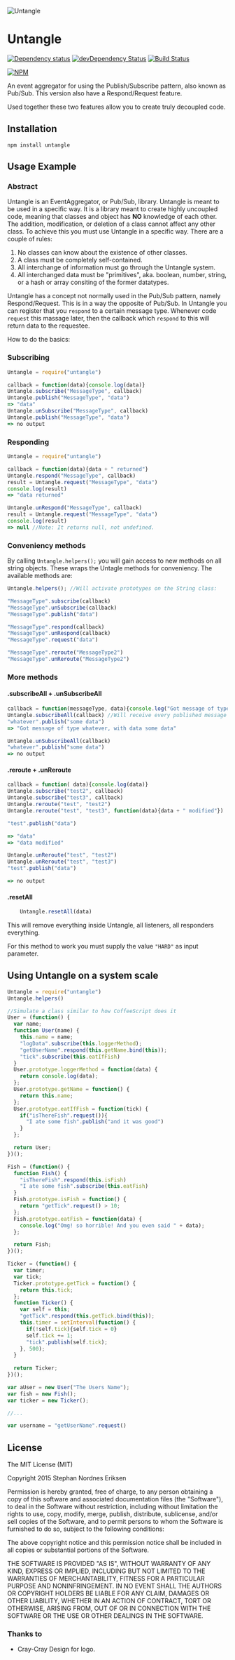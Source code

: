 ![Untangle](/Untangle.png?raw=true)

# Untangle

[![Dependency status](https://img.shields.io/david/stephan-nordnes-eriksen/untangle.svg?style=flat)](https://david-dm.org/stephan-nordnes-eriksen/untangle)
[![devDependency Status](https://img.shields.io/david/dev/stephan-nordnes-eriksen/untangle.svg?style=flat)](https://david-dm.org/stephan-nordnes-eriksen/untangle#info=devDependencies)
[![Build Status](https://img.shields.io/travis/stephan-nordnes-eriksen/untangle.svg?style=flat&branch=master)](https://travis-ci.org/stephan-nordnes-eriksen/untangle)

[![NPM](https://nodei.co/npm/untangle.svg?style=flat)](https://npmjs.org/package/untangle)

An event aggregator for using the Publish/Subscribe pattern, also known as Pub/Sub. This version also have a Respond/Request feature.

Used together these two features allow you to create truly decoupled code. 

## Installation

    npm install untangle

## Usage Example

### Abstract
Untangle is an EventAggregator, or Pub/Sub, library. Untangle is meant to be used in a specific way. It is a library meant to create highly uncoupled code, meaning that classes and object has **NO** knowledge of each other. The addition, modification, or deletion of a class cannot affect any other class. To achieve this you must use Untangle in a specific way. There are a couple of rules:

1. No classes can know about the existence of other classes.
2. A class must be completely self-contained.
3. All interchange of information must go through the Untangle system.
4. All interchanged data must be "primitives", aka. boolean, number, string, or a hash or array consiting of the former datatypes.

Untangle has a concept not normally used in the Pub/Sub pattern, namely Respond/Request. This is in a way the opposite of Pub/Sub. In Untangle you can register that you `respond` to a certain message type. Whenever code `request` this massage later, then the callback which `respond` to this will return data to the requestee.

How to do the basics:

### Subscribing

```javascript
Untangle = require("untangle")

callback = function(data){console.log(data)}
Untangle.subscribe("MessageType", callback)
Untangle.publish("MessageType", "data")
=> "data"
Untangle.unSubscribe("MessageType", callback)
Untangle.publish("MessageType", "data")
=> no output
```

### Responding

```javascript
Untangle = require("untangle")

callback = function(data){data + " returned"}
Untangle.respond("MessageType", callback)
result = Untangle.request("MessageType", "data")
console.log(result)
=> "data returned"

Untangle.unRespond("MessageType", callback)
result = Untangle.request("MessageType", "data")
console.log(result)
=> null //Note: It returns null, not undefined.
```


### Conveniency methods

By calling `Untangle.helpers();` you will gain access to new methods on all string objects. These wraps the Untagle methods for conveniency. The available methods are:

```javascript
Untangle.helpers(); //Will activate prototypes on the String class:

"MessageType".subscribe(callback)
"MessageType".unSubscribe(callback)
"MessageType".publish("data")

"MessageType".respond(callback)
"MessageType".unRespond(callback)
"MessageType".request("data")

"MessageType".reroute("MessageType2")
"MessageType".unReroute("MessageType2")
```

### More methods

#### .subscribeAll + .unSubscribeAll 
```javascript
callback = function(messageType, data){console.log("Got message of type " + messageType + ", with data " + data)}
Untangle.subscribeAll(callback) //Will receive every published message created. Great for logging all activity in the system.
"whatever".publish("some data")
=> "Got message of type whatever, with data some data"

Untangle.unSubscribeAll(callback) 
"whatever".publish("some data")
=> no output
```

#### .reroute + .unReroute
```javascript
callback = function( data){console.log(data)}
Untangle.subscribe("test2", callback)
Untangle.subscribe("test3", callback)
Untangle.reroute("test", "test2")
Untangle.reroute("test", "test3", function(data){data + " modified"})

"test".publish("data")

=> "data"
=> "data modified"

Untangle.unReroute("test", "test2")
Untangle.unReroute("test", "test3")
"test".publish("data")

=> no output
```

#### .resetAll
```javascript
	Untangle.resetAll(data)
```
This will remove everything inside Untangle, all listeners, all responders everything.

For this method to work you must supply the value `"HARD"` as input parameter.

## Using Untangle on a system scale

```javascript
Untangle = require("untangle")
Untangle.helpers()

//Simulate a class similar to how CoffeeScript does it
User = (function() {
  var name;
  function User(name) {
    this.name = name;
    "logData".subscribe(this.loggerMethod);
    "getUserName".respond(this.getName.bind(this));
    "tick".subscribe(this.eatIfFish)
  }
  User.prototype.loggerMethod = function(data) {
    return console.log(data);
  };
  User.prototype.getName = function() {
    return this.name;
  };
  User.prototype.eatIfFish = function(tick) {
    if("isThereFish".request()){
      "I ate some fish".publish("and it was good")
    }
  };

  return User;
})();

Fish = (function() {
  function Fish() {
    "isThereFish".respond(this.isFish)
    "I ate some fish".subscribe(this.eatFish)
  }
  Fish.prototype.isFish = function() {
    return "getTick".request() > 10;
  };
  Fish.prototype.eatFish = function(data) {
    console.log("Omg! so horrible! And you even said " + data);
  };

  return Fish;
})();

Ticker = (function() {
  var timer;
  var tick;
  Ticker.prototype.getTick = function() {
    return this.tick;
  };
  function Ticker() {
    var self = this;
    "getTick".respond(this.getTick.bind(this));
    this.timer = setInterval(function() {
      if(!self.tick){self.tick = 0}
      self.tick += 1;
      "tick".publish(self.tick);
    }, 500);
  }
  
  return Ticker;
})();

var aUser = new User("The Users Name");
var fish = new Fish();
var ticker = new Ticker();

//...

var username = "getUserName".request()

```


## License

The MIT License (MIT)

Copyright 2015 Stephan Nordnes Eriksen

Permission is hereby granted, free of charge, to any person obtaining a copy
of this software and associated documentation files (the "Software"), to deal
in the Software without restriction, including without limitation the rights
to use, copy, modify, merge, publish, distribute, sublicense, and/or sell
copies of the Software, and to permit persons to whom the Software is
furnished to do so, subject to the following conditions:

The above copyright notice and this permission notice shall be included in
all copies or substantial portions of the Software.

THE SOFTWARE IS PROVIDED "AS IS", WITHOUT WARRANTY OF ANY KIND, EXPRESS OR
IMPLIED, INCLUDING BUT NOT LIMITED TO THE WARRANTIES OF MERCHANTABILITY,
FITNESS FOR A PARTICULAR PURPOSE AND NONINFRINGEMENT. IN NO EVENT SHALL THE
AUTHORS OR COPYRIGHT HOLDERS BE LIABLE FOR ANY CLAIM, DAMAGES OR OTHER
LIABILITY, WHETHER IN AN ACTION OF CONTRACT, TORT OR OTHERWISE, ARISING FROM,
OUT OF OR IN CONNECTION WITH THE SOFTWARE OR THE USE OR OTHER DEALINGS IN
THE SOFTWARE.


### Thanks to
 - Cray-Cray Design for logo.
